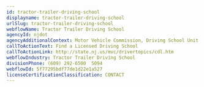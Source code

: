 ```yaml
---
id: tractor-trailer-driving-school
displayname: tractor-trailer-driving-school
urlSlug: tractor-trailer-driving-school
webflowName: Tractor Trailer Driving School
agencyId: njdot
agencyAdditionalContext: Motor Vehicle Commission, Driving School Unit
callToActionText: Find a Licensed Driving School
callToActionLink: http://state.nj.us/mvc/drivertopics/cdl.htm
webflowIndustry: Tractor Trailer Driving School
divisionPhone: (609) 292-6500  5094
webflowId: 5f77295bdf77de1d22e1a527
licenseCertificationClassification: CONTACT
---
```

